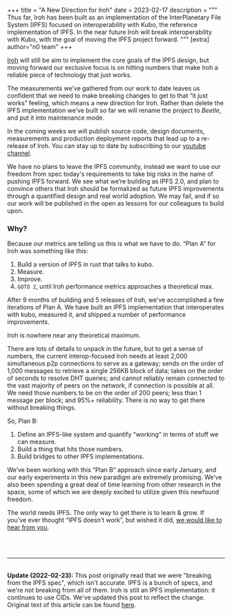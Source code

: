 +++
title = "A New Direction for Iroh"
date = 2023-02-17
description = """
Thus far, Iroh has been built as an implementation of the InterPlanetary File System (IPFS) focused on interoperability with Kubo, the reference implementation of IPFS. In the near future Iroh will break  interoperability with Kubo, with the goal of moving the IPFS project forward. 
"""
[extra]
author="n0 team"
+++

[Iroh](https://iroh.computer) will still be aim to implement the core goals of the IPFS design, but moving forward our exclusive focus is on hitting numbers that make Iroh a reliable piece of technology that just works.

The measurements we’ve gathered from our work to date leaves us confident that we need to make breaking changes to get to that “it just works” feeling, which means a new direction for Iroh. Rather than delete the IPFS implementation we’ve built so far we will rename the project to *Beetle*, and put it into maintenance mode.

In the coming weeks we will publish source code, design documents, measurements and production deployment reports that lead up to a re-release of Iroh. You can stay up to date by subscribing to our [youtube channel](https://www.youtube.com/channel/UCdWMU1dBMmB4SrMokGI4jvA).

We have no plans to leave the IPFS community, instead we want to use our freedom from spec today's requirements to take big risks in the name of pushing IPFS forward. We see what we’re building as IPFS 2.0, and plan to convince others that Iroh should be formalized as future IPFS improvements through a quantified design and real world adoption. We may fail, and if so our work will be published in the open as lessons for our colleagues to build upon.

### Why?

Because our metrics are telling us this is what we have to do. “Plan A” for Iroh was something like this:

1. Build a version of IPFS in rust that talks to kubo.
2. Measure.
3. Improve.
4. `GOTO 2`, until Iroh performance metrics approaches a theoretical max.

After 9 months of building and 5 releases of Iroh, we’ve accomplished a few iterations of Plan A. We have built an IPFS implementation that interoperates with kubo, measured it, and shipped a number of performance improvements.

Iroh is nowhere near any theoretical maximum.

There are lots of details to unpack in the future, but to get a sense of numbers, the current interop-focused Iroh needs at least 2,000 simultaneous p2p connections to serve as a gateway; sends on the order of 1,000 messages to retrieve a single 256KB block of data; takes on the order of seconds to resolve DHT queries; and cannot reliably remain connected to the vast majority of peers on the network, if connection is possible at all. We need those numbers to be on the order of 200 peers; less than 1 message per block; and 95%+ reliability. There is no way to get there without breaking things.

So, Plan B:

1. Define an IPFS-like system and quantify “working” in terms of stuff we can measure.
2. Build a thing that hits those numbers.
3. Build bridges to other IPFS implementations.

We’ve been working with this “Plan B” approach since early January, and our early experiments in this new paradigm are extremely promising. We’ve also been spending a great deal of time learning from other research in the space, some of which we are deeply excited to utilize given this newfound freedom.

The world needs IPFS. The only way to get there is to learn & grow. If you’ve ever thought “IPFS doesn’t work”, but wished it did, [we would like to hear from you](https://github.com/n0-computer/iroh/discussions).

<aside>
<br />
<br />
<hr />
<br />
<b>Update (2022-02-23):</b> This post originally read that we were "breaking from the IPFS spec", which isn't accurate. IPFS is a bunch of specs, and we're not breaking from all of them. Iroh is still an IPFS implementation: it continues to use CIDs. We've updated this post to reflect the change. Original text of this article can be found <a href="https://github.com/n0-computer/n0.computer/blob/cfbc5d2debc08baa70b639946a9523cdb3910fa4/content/blog/a_new_direction_for_iroh.md">here</a>.
</aside>
